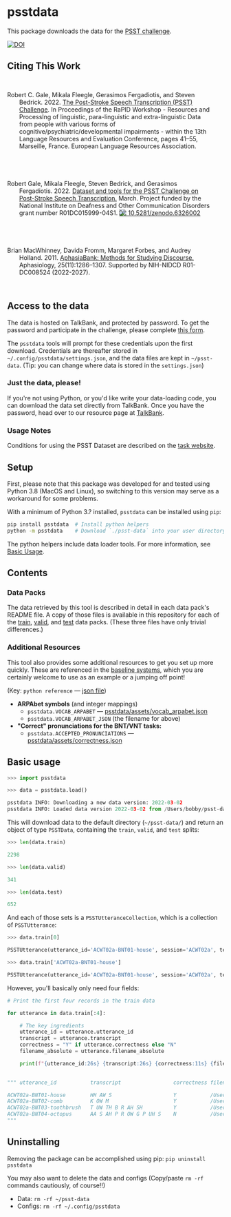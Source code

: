 # psstdata

This package downloads the data for the [PSST challenge](https://psst.study).

[![DOI](https://zenodo.org/badge/464440318.svg)](https://zenodo.org/badge/latestdoi/464440318)

## Citing This Work

<p style="padding: 2em; text-indent: -2em;">
Robert C. Gale, Mikala Fleegle, Gerasimos Fergadiotis, and Steven Bedrick. 2022. 
<a href="https://aclanthology.org/2022.rapid-1.6">The Post-Stroke Speech Transcription (PSST) Challenge</a>.
In Proceedings of the RaPID Workshop - Resources and ProcessIng of linguistic, para-linguistic and extra-linguistic Data 
from people with various forms of cognitive/psychiatric/developmental impairments - within the 13th Language Resources 
and Evaluation Conference, pages 41–55, Marseille, France. European Language Resources Association.
</p>

<p style="padding: 2em; text-indent: -2em;">
Robert Gale, Mikala Fleegle, Steven Bedrick, and Gerasimos Fergadiotis. 2022. 
<a href="https://zenodo.org/record/6326002#.ZF2wicHMKvA">Dataset and tools for the PSST Challenge on Post-Stroke Speech Transcription.</a>
March. Project funded by the National Institute on Deafness and Other Communication Disorders 
grant number R01DC015999-04S1.
<a href="https://zenodo.org/badge/latestdoi/464440318"><img src="https://zenodo.org/badge/464440318.svg" alt="DOI: 10.5281/zenodo.6326002"></a>
</p>

<p style="padding: 2em; text-indent: -2em;">
Brian MacWhinney, Davida Fromm, Margaret Forbes, and Audrey Holland. 2011.
<a href="https://www.ncbi.nlm.nih.gov/pmc/articles/PMC3424615/">AphasiaBank: Methods for Studying Discourse.</a> 
Aphasiology, 25(11):1286–1307.
Supported by NIH-NIDCD R01-DC008524 (2022-2027).
</p>

## Access to the data

The data is hosted on TalkBank, and protected by password. To get the password and participate in the challenge, please complete [this form](https://docs.google.com/forms/d/e/1FAIpQLScwAC3j7NQ2giyFSjrNen6NhmSbnHqdxS915ftZDBRi2SHQtQ/viewform).

The `psstdata` tools will prompt for these credentials upon the first download. Credentials are thereafter stored in `~/.config/psstdata/settings.json`, and the data files are kept in `~/psst-data`. (Tip: you can change where data is stored in the `settings.json`)

### Just the data, please!

If you're not using Python, or you'd like write your data-loading code, you can download the data set directly 
from TalkBank. Once you have the password, head over to our resource page at [TalkBank](https://media.talkbank.org/aphasia/RaPID/). 

### Usage Notes

Conditions for using the PSST Dataset are described on the [task website](https://psst.study).

## Setup

First, please note that this package was developed for and tested using Python 3.8 (MacOS and Linux), so switching to 
this version may serve as a workaround for some problems.

With a minimum of Python 3.? installed, `psstdata` can be installed using `pip`:

```bash
pip install psstdata  # Install python helpers
python -m psstdata    # Download `./psst-data` into your user directory (437MB on disk)
```

The python helpers include data loader tools. For more information, see [Basic Usage](#basic-usage).

## Contents

### Data Packs
The data retrieved by this tool is described in detail in each data pack's README file. A copy of those files is available in this repository for each of the [train](readme/train/README.md), [valid](readme/valid/README.md), and [test](readme/test/README.md) data packs. (These three files have only trivial differences.)

### Additional Resources
This tool also provides some additional resources to get you set up more quickly. These are referenced in the [baseline systems](https://github.com/PSST-Challenge/psstbaseline), which you are certainly welcome to use as an example or a jumping off point!

(Key: `python reference` — [json file]())

- **ARPAbet symbols** (and integer mappings)
  - `psstdata.VOCAB_ARPABET` — [psstdata/assets/vocab_arpabet.json](psstdata/assets/vocab_arpabet.json)  
  - `psstdata.VOCAB_ARPABET_JSON` (the filename for above)
- **"Correct" pronunciations for the BNT/VNT tasks:**
  - `psstdata.ACCEPTED_PRONUNCIATIONS` — [psstdata/assets/correctness.json](psstdata/assets/correctness.json) 

## Basic usage

```python
>>> import psstdata

>>> data = psstdata.load()

psstdata INFO: Downloading a new data version: 2022-03-02
psstdata INFO: Loaded data version 2022-03-02 from /Users/bobby/psst-data

```

This will download data to the default directory (`~/psst-data/`) and return an object of type `PSSTData`, containing the `train`, `valid`, and `test` splits:

```python
>>> len(data.train)

2298

>>> len(data.valid)

341

>>> len(data.test)

652
```

And each of those sets is a `PSSTUtteranceCollection`, which is a collection of `PSSTUtterance`:

```python
>>> data.train[0]

PSSTUtterance(utterance_id='ACWT02a-BNT01-house', session='ACWT02a', test='BNT', prompt='house', transcript='HH AW S', aq_index=74.6, correctness=True, filename='audio/bnt/ACWT02a/ACWT02a-BNT01-house.wav', duration_frames=12752)

>>> data.train['ACWT02a-BNT01-house']

PSSTUtterance(utterance_id='ACWT02a-BNT01-house', session='ACWT02a', test='BNT', prompt='house', transcript='HH AW S', aq_index=74.6, correctness=True, filename='audio/bnt/ACWT02a/ACWT02a-BNT01-house.wav', duration_frames=12752)
```

However, you'll basically only need four fields:

```python
# Print the first four records in the train data

for utterance in data.train[:4]:

    # The key ingredients
    utterance_id = utterance.utterance_id
    transcript = utterance.transcript
    correctness = "Y" if utterance.correctness else "N"
    filename_absolute = utterance.filename_absolute

    print(f"{utterance_id:26s} {transcript:26s} {correctness:11s} {filename_absolute}")

    
""" utterance_id           transcript                 correctness filename_absolute

ACWT02a-BNT01-house        HH AW S                    Y           /Users/bobby/audio/bnt/ACWT02a/ACWT02a-BNT01-house.wav
ACWT02a-BNT02-comb         K OW M                     Y           /Users/bobby/audio/bnt/ACWT02a/ACWT02a-BNT02-comb.wav
ACWT02a-BNT03-toothbrush   T UW TH B R AH SH          Y           /Users/bobby/audio/bnt/ACWT02a/ACWT02a-BNT03-toothbrush.wav
ACWT02a-BNT04-octopus      AA S AH P R OW G P UH S    N           /Users/bobby/audio/bnt/ACWT02a/ACWT02a-BNT04-octopus.wav
"""
```


## Uninstalling

Removing the package can be accomplished using pip:
`pip uninstall psstdata`

You may also want to delete the data and configs (Copy/paste `rm -rf` commands cautiously, of course!!)
- Data: `rm -rf ~/psst-data`
- Configs: `rm -rf ~/.config/psstdata`
